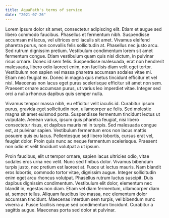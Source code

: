 ```yaml
---
title: AquaPath's terms of service
date: "2021-07-26"
---
```


Lorem ipsum dolor sit amet, consectetur adipiscing elit. Etiam et augue sed libero commodo faucibus. Phasellus et fermentum nibh. Suspendisse accumsan mi lacus, vel ultrices orci iaculis sit amet. Vivamus eleifend pharetra purus, non convallis felis sollicitudin at. Phasellus nec justo arcu. Sed rutrum dignissim pretium. Vestibulum condimentum lorem sit amet fermentum congue. Etiam vestibulum quam quis nisi dictum, in pulvinar risus ornare. Donec id sem felis. Suspendisse malesuada, erat non hendrerit malesuada, libero odio laoreet enim, non facilisis diam velit eget tortor. Vestibulum non sapien vel massa pharetra accumsan sodales vitae mi. Etiam nec feugiat ex. Donec in magna quis metus tincidunt efficitur et vel nisl. Maecenas non lacus eget purus scelerisque efficitur sit amet non sem. Praesent ornare accumsan purus, ut varius leo imperdiet vitae. Integer sed orci a nulla rhoncus dapibus quis semper nulla.

Vivamus tempor massa nibh, eu efficitur velit iaculis id. Curabitur ipsum purus, gravida eget sollicitudin non, ullamcorper ac felis. Sed molestie magna sit amet euismod porta. Suspendisse fermentum tincidunt lectus ut vulputate. Aenean varius, ipsum quis pharetra feugiat, nisi libero consectetur risus, et dapibus mauris mi in turpis. Sed malesuada congue est, at pulvinar sapien. Vestibulum fermentum eros non lacus mattis posuere quis eu lacus. Pellentesque sed libero lobortis, cursus erat vel, feugiat dolor. Proin quis nunc ac neque fermentum scelerisque. Praesent non odio et velit tincidunt volutpat a ut ipsum.

Proin faucibus, elit ut tempor ornare, sapien lacus ultricies odio, vitae sodales eros urna nec velit. Nunc sed finibus dolor. Vivamus bibendum turpis justo, nec pretium est laoreet at. Fusce ut lectus mauris. Nam blandit eros lobortis, commodo tortor vitae, dignissim augue. Integer sollicitudin enim eget arcu rhoncus volutpat. Phasellus rutrum luctus suscipit. Duis dapibus dignissim condimentum. Vestibulum elit dolor, elementum nec blandit in, egestas non diam. Etiam vel diam fermentum, ullamcorper diam at, semper tellus. Aliquam faucibus leo massa, nec elementum dolor accumsan tincidunt. Maecenas interdum sem turpis, vel bibendum nunc viverra a. Fusce facilisis neque sed condimentum tincidunt. Curabitur a sagittis augue. Maecenas porta sed dolor at pulvinar.
